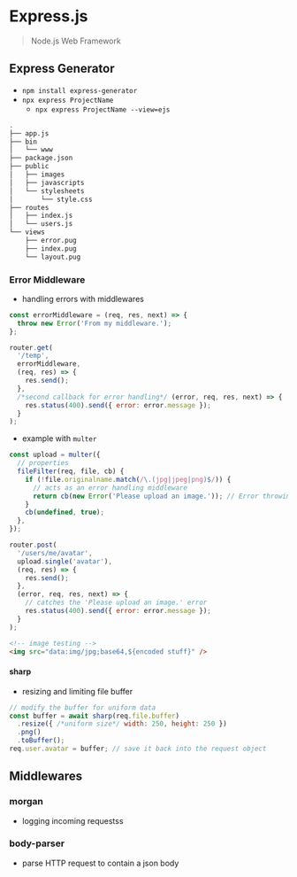 # Express.js

> Node.js Web Framework

## Express Generator

- `npm install express-generator`
- `npx express ProjectName`
  - `npx express ProjectName --view=ejs`

```bash
.
├── app.js
├── bin
│   └── www
├── package.json
├── public
│   ├── images
│   ├── javascripts
│   └── stylesheets
│       └── style.css
├── routes
│   ├── index.js
│   └── users.js
└── views
    ├── error.pug
    ├── index.pug
    └── layout.pug
```

### Error Middleware

- handling errors with middlewares

```javascript
const errorMiddleware = (req, res, next) => {
  throw new Error('From my middleware.');
};

router.get(
  '/temp',
  errorMiddleware,
  (req, res) => {
    res.send();
  },
  /*second callback for error handling*/ (error, req, res, next) => {
    res.status(400).send({ error: error.message });
  }
);
```

- example with `multer`

```javascript
const upload = multer({
  // properties
  fileFilter(req, file, cb) {
    if (!file.originalname.match(/\.(jpg|jpeg|png)$/)) {
      // acts as an error handling middleware
      return cb(new Error('Please upload an image.')); // Error throwing
    }
    cb(undefined, true);
  },
});

router.post(
  '/users/me/avatar',
  upload.single('avatar'),
  (req, res) => {
    res.send();
  },
  (error, req, res, next) => {
    // catches the 'Please upload an image.' error
    res.status(400).send({ error: error.message });
  }
);
```

```html
<!-- image testing -->
<img src="data:img/jpg;base64,${encoded stuff}" />
```

#### sharp

- resizing and limiting file buffer

```javascript
// modify the buffer for uniform data
const buffer = await sharp(req.file.buffer)
  .resize({ /*uniform size*/ width: 250, height: 250 })
  .png()
  .toBuffer();
req.user.avatar = buffer; // save it back into the request object
```

## Middlewares

### morgan

- logging incoming requestss

### body-parser

- parse HTTP request to contain a json body
